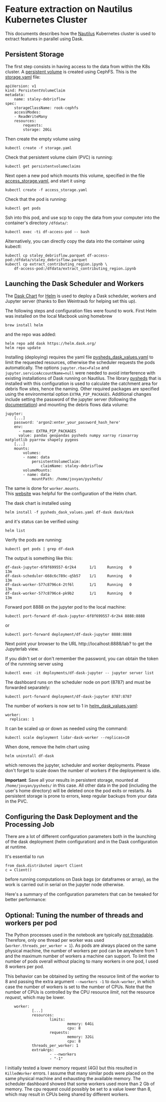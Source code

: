 # Feature extraction on Nautilus Kubernetes Cluster

This documents describes how the [Nautilus](https://ucsd-prp.gitlab.io/) Kubernetes 
cluster is used to extract features in parallel using Dask.

## Persistent Storage
The first step consists in having access to the data from within the K8s cluster.  A 
[persistent volume](https://ucsd-prp.gitlab.io/userdocs/storage/ceph-posix/) is 
created using CephFS.  This is the [storage.yaml](storage.yaml) file:

	apiVersion: v1
	kind: PersistentVolumeClaim
	metadata:
  		name: staley-debrisflow
	spec:
  		storageClassName: rook-cephfs
  		accessModes:
  		- ReadWriteMany
  		resources:
    		requests:
      		storage: 20Gi

Then create the empty volume using

	kubectl create -f storage.yaml 

Check that persistent volume claim (PVC) is running:

	kubectl get persistentvolumeclaims


Next open a new pod which mounts this volume, specified in the file 
[access_storage.yaml](access_storage.yaml), and start it using:

	kubectl create -f access_storage.yaml

Check that the pod is running:

	kubectl get pods

Ssh into this pod, and use scp to copy the data from your computer into the container's directory `/dfdata/`:

	kubectl exec -ti df-access-pod -- bash

Alternatively, you can directly copy the data into the container using kubectl:

    kubectl cp staley_debrisflow.parquet df-access-pod:/dfdata/staley_debrisflow.parquet
    kubectl cp extract_contributing_region.ipynb \
		df-access-pod:/dfdata/extract_contributing_region.ipynb

## Launching the Dask Scheduler and Workers

The [Dask Chart](https://github.com/dask/helm-chart/tree/main/dask) 
for [Helm](https://helm.sh/) is used to deploy a Dask 
scheduler, workers and Jupyter server  (thanks to Ben Weintraub for helping set this up).

The following steps and configuration files were found to work.  First Helm was installed on the local Macbook using homebrew

	brew install helm

and the repo was added:

	helm repo add dask https://helm.dask.org/
	helm repo update

Installing (deploying) requires the yaml file [pysheds_dask_values.yaml](pysheds_dask_values.yaml) 
to limit the requested resources, otherwise the scheduler requests the pods automatically.
The options `jupyter.rbac=False` and `jupyter.serviceAccountName=null` were needed to avoid 
interference with existing installations of Dask running on Nautilus.
The library [pysheds](https://github.com/mdbartos/pysheds) that is installed with this 
configuration is used to calculate the catchment area for debris flow sites, hence the naming.
Other required packages are specified using the environmental option `EXTRA_PIP_PACKAGES`.
Additional changes include setting the password of the jupyter server
(following the [documentation](https://github.com/dask/helm-chart/tree/main/dask)) 
and mounting the debris flows data volume:

	jupyter:
		[...]
        password: 'argon2:enter_your_password_hash_here'
        env:
          - name: EXTRA_PIP_PACKAGES
          value: pandas geopandas pysheds numpy xarray rioxarray matplotlib pyarrow shapely pygeos
        [...]
		mounts:
			volumes:
			- name: data
				persistentVolumeClaim:
					claimName: staley-debrisflow
			volumeMounts:
			- name: data
				mountPath: /home/jovyan/pysheds/

The same is done for `worker.mounts`.  
This [website](https://docs.netapp.com/us-en/netapp-solutions/ai/aks-anf_set_up_dask_with_rapids_deployment_on_aks_using_helm.html) 
was helpful for the configuration of the Helm chart.

The dask chart is installed using

	helm install -f pysheds_dask_values.yaml df-dask dask/dask

and it's status can be verified using:

	helm list

Verify the pods are running:

	kubectl get pods | grep df-dask

The output is something like this:

	df-dask-jupyter-6f8f699557-6r2k4      1/1     Running   0              13m
	df-dask-scheduler-668c6c789c-q5b57    1/1     Running   0              13m
	df-dask-worker-577c8796c4-2tf6l       1/1     Running   0              13m
	df-dask-worker-577c8796c4-pk9b2       1/1     Running   0              13m

Forward port 8888 on the jupyter pod to the local machine:

	kubectl port-forward df-dask-jupyter-6f8f699557-6r2k4 8888:8888

or

	kubectl port-forward deployment/df-dask-jupyter 8888:8888

Next point your browser to the URL http://localhost:8888/lab? to get the Jupyterlab  view.

If you didn't set or don't remember the password, you can obtain the token of the runnning 
server using

    kubectl exec -it deployments/df-dask-jupyter -- jupyter server list

The dashboard runs on the scheduler node on port (8787) and must be forwarded separately:

	kubectl port-forward deployment/df-dask-jupyter 8787:8787

The number of workers is now set to 1 in [helm_dask_values.yaml](helm_dask_values.yaml): 

	worker:
	  replicas: 1

It can be scaled up or down as needed using the command:

	kubectl scale deployment lidar-dask-worker --replicas=10

When done, remove the helm chart using

	helm uninstall df-dask

which removes the jupyter, scheduler and worker deployments.
Please don't forget to scale down the number of workers if the deployement is idle.

**Important**: Save all your results in persistent storage, 
mounted at `/home/jovyan/pysheds/` in this case. 
All other data in the pod (including the user's home directory) will be deleted once
the pod exits or restarts.  As persistent storage is prone to errors, keep regular backups 
from your data in the PVC.

## Configuring the Dask Deployment and the Processing Job

There are a lot of different configuration parameters both in the launching of the dask 
deployment (helm configuration) and in the Dask configuration at runtime.

It's essential to run

	from dask.distributed import Client
	c = Client()

before running computations on Dask bags (or dataframes or array), as the work is 
carried out in serial on the jupyter node otherwise.

Here's a summary of the configuration parameters that can be tweaked for better performance:

## Optional: Tuning the number of threads and workers per pod

The Python processes used in the notebook are typically 
[not threadable](https://distributed.dask.org/en/stable/worker.html).  Therefore, 
only one thread per worker was used (`worker.threads_per_worker = 1`).  As 
pods are always placed on the same physical machine, the number of workers per pod 
can be anywhere from 1 and the maximum number of workers a machine can support. To 
limit the number of pods overall without placing to many workers in one pod,
I used 8 workers per pod.

This behavior can be obtained by setting the resource limit of the worker to 8 and passing the 
extra argument `--nworkers -1` to `dask-worker`, in which case the number of workers is set to 
the number of CPUs.  Note that the number of CPUs is controlled by the CPU resource *limit*, 
not the resource *request*, which may be lower.

        worker:
                [...]
                resources:
                        limits:
                                memory: 64Gi
                                cpu: 8
                        requests:
                                memory: 32Gi
                                cpu: 8
                threads_per_worker: 1
                extraArgs:
                        - --nworkers
                        - "-1"

I initially tested a lower memory request (4Gi) but this resulted in `KilledWorker` errors.  I assume that many similar pods were placed on the same physical machine and exhausting 
the available memory.  The scheduler dashboard showed that some workers used more than 2 Gb of memory.  The cpu request could possibly be set to a value lower than 8, which may result in CPUs being 
shared by different workers.
